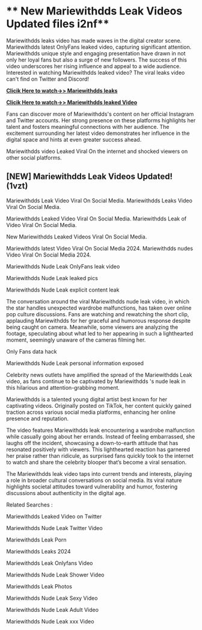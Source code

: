 
# ** New Mariewithdds Leak Videos Updated files i2nf** #

  Mariewithdds   leaks video has made waves in the digital creator scene.  Mariewithdds   latest OnlyFans leaked video, capturing significant attention.  Mariewithdds   unique style and engaging presentation have drawn in not only her loyal fans but also a surge of new followers. The success of this video underscores her rising influence and appeal to a wide audience. Interested in watching Mariewithdds   leaked video? The viral leaks video can't find on Twitter and Discord!

**[Clicik Here to watch->>  Mariewithdds  leaks ](http://xflirt.top)**

**[Clicik Here to watch->>  Mariewithdds leaked Video](http://xflirt.top)**

Fans can discover more of Mariewithdds's content on her official Instagram and Twitter accounts. Her strong presence on these platforms highlights her talent and fosters meaningful connections with her audience. The excitement surrounding her latest video demonstrates her influence in the digital space and hints at even greater success ahead.

  Mariewithdds   video Leaked Viral On the internet and shocked viewers on other social platforms.

## [NEW] Mariewithdds   Leak Videos Updated!  (1vzt) ##

  Mariewithdds   Leak Video Viral On Social Media.  Mariewithdds   Leaks Video Viral On Social Media.

  Mariewithdds   Leaked Video Viral On Social Media.  Mariewithdds   Leak of Video Viral On Social Media.

New Mariewithdds   Leaked Videos Viral On Social Media.

  Mariewithdds   latest Video Viral On Social Media 2024.  Mariewithdds   nudes Video Viral On Social Media 2024.

  Mariewithdds   Nude Leak OnlyFans leak video

  Mariewithdds   Nude Leak leaked pics

  Mariewithdds   Nude Leak explicit content leak

The conversation around the viral Mariewithdds   nude leak video, in which the star handles unexpected wardrobe malfunctions, has taken over online pop culture discussions. Fans are watching and rewatching the short clip, applauding Mariewithdds   for her graceful and humorous response despite being caught on camera. Meanwhile, some viewers are analyzing the footage, speculating about what led to her appearing in such a lighthearted moment, seemingly unaware of the cameras filming her.

Only Fans data hack

  Mariewithdds   Nude Leak personal information exposed

Celebrity news outlets have amplified the spread of the Mariewithdds   Leak video, as fans continue to be captivated by Mariewithdds  's nude leak in this hilarious and attention-grabbing moment.

  Mariewithdds   is a talented young digital artist best known for her captivating videos. Originally posted on TikTok, her content quickly gained traction across various social media platforms, enhancing her online presence and reputation.

The video features Mariewithdds   leak encountering a wardrobe malfunction while casually going about her errands. Instead of feeling embarrassed, she laughs off the incident, showcasing a down-to-earth attitude that has resonated positively with viewers. This lighthearted reaction has garnered her praise rather than ridicule, as surprised fans quickly took to the internet to watch and share the celebrity blooper that’s become a viral sensation.

The Mariewithdds   leak video taps into current trends and interests, playing a role in broader cultural conversations on social media. Its viral nature highlights societal attitudes toward vulnerability and humor, fostering discussions about authenticity in the digital age.

Related Searches :

  Mariewithdds   Leaked Video on Twitter

  Mariewithdds   Nude Leak Twitter Video

  Mariewithdds   Leak Porn

  Mariewithdds   Leaks 2024

  Mariewithdds   Leak Onlyfans Video

  Mariewithdds   Nude Leak Shower Video

  Mariewithdds   Leak Photos

  Mariewithdds   Nude Leak Sexy Video

  Mariewithdds   Nude Leak Adult Video

  Mariewithdds   Nude Leak xxx Video


